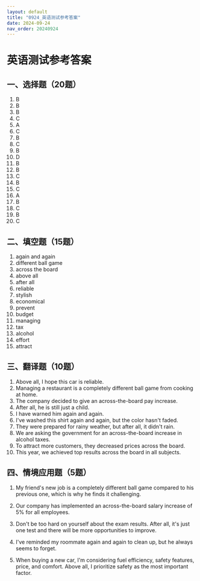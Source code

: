 ```yaml
---
layout: default
title: "0924_英语测试参考答案"
date: 2024-09-24
nav_order: 20240924
---
```



# 英语测试参考答案

## 一、选择题（20题）

1. B
2. B
3. B
4. C
5. A
6. C
7. B
8. C
9. B
10. D
11. B
12. B
13. C
14. B
15. C
16. A
17. B
18. C
19. B
20. C

## 二、填空题（15题）

1. again and again
2. different ball game
3. across the board
4. above all
5. after all
6. reliable
7. stylish
8. economical
9. prevent
10. budget
11. managing
12. tax
13. alcohol
14. effort
15. attract

## 三、翻译题（10题）

1. Above all, I hope this car is reliable.
2. Managing a restaurant is a completely different ball game from cooking at home.
3. The company decided to give an across-the-board pay increase.
4. After all, he is still just a child.
5. I have warned him again and again.
6. I've washed this shirt again and again, but the color hasn't faded.
7. They were prepared for rainy weather, but after all, it didn't rain.
8. We are asking the government for an across-the-board increase in alcohol taxes.
9. To attract more customers, they decreased prices across the board.
10. This year, we achieved top results across the board in all subjects.

## 四、情境应用题（5题）

1. My friend's new job is a completely different ball game compared to his previous one, which is why he finds it challenging.

2. Our company has implemented an across-the-board salary increase of 5% for all employees.

3. Don't be too hard on yourself about the exam results. After all, it's just one test and there will be more opportunities to improve.

4. I've reminded my roommate again and again to clean up, but he always seems to forget.

5. When buying a new car, I'm considering fuel efficiency, safety features, price, and comfort. Above all, I prioritize safety as the most important factor.
